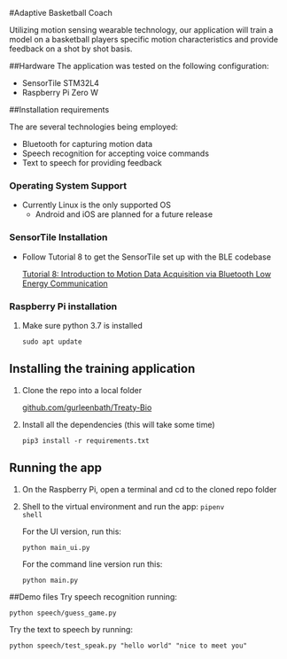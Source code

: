 #Adaptive Basketball Coach

Utilizing motion sensing wearable technology, our application will train a 
model on a basketball players specific motion characteristics and provide 
feedback on a shot by shot basis.

##Hardware
The application was tested on the following configuration:
* SensorTile STM32L4  
* Raspberry Pi Zero W

##Installation requirements

The are several technologies being employed:
* Bluetooth for capturing motion data
* Speech recognition for accepting voice commands
* Text to speech for providing feedback

 
### Operating System Support
* Currently Linux is the only supported OS
    * Android and iOS are planned for a future release 
    
### SensorTile Installation
* Follow Tutorial 8 to get the SensorTile set up with the BLE codebase

    [Tutorial 8: Introduction to Motion Data Acquisition via Bluetooth Low Energy Communication](https://drive.google.com/open?id=1JVyw8-XIxEEnwGrHeDo7190aznLs3eTf)
    

### Raspberry Pi installation
1. Make sure python 3.7 is installed
    
    <code>sudo apt update</code>


## Installing the training application
1. Clone the repo into a local folder
    
    [github.com/gurleenbath/Treaty-Bio](https://github.com/gurleenbath/Treaty-Bio)

    
3.  Install all the dependencies (this will take some time) 

    <code>pip3 install -r requirements.txt</code>

    
## Running the app
1. On the Raspberry Pi, open a terminal and cd to the cloned repo folder
2. Shell to the virtual environment and run the app:
    <code>pipenv shell</code>
    
    For the UI version, run this:
    
    <code>python main_ui.py</code>
    
    For the command line version run this:
    
    <code>python main.py</code>
    


##Demo files
Try speech recognition running:

    python speech/guess_game.py

Try the text to speech by running:
   
    python speech/test_speak.py "hello world" "nice to meet you"
    
    